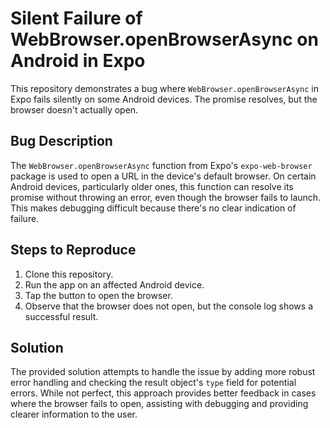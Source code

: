# Silent Failure of WebBrowser.openBrowserAsync on Android in Expo

This repository demonstrates a bug where `WebBrowser.openBrowserAsync` in Expo fails silently on some Android devices. The promise resolves, but the browser doesn't actually open.

## Bug Description

The `WebBrowser.openBrowserAsync` function from Expo's `expo-web-browser` package is used to open a URL in the device's default browser. On certain Android devices, particularly older ones, this function can resolve its promise without throwing an error, even though the browser fails to launch.  This makes debugging difficult because there's no clear indication of failure.

## Steps to Reproduce

1. Clone this repository.
2. Run the app on an affected Android device.
3. Tap the button to open the browser.
4. Observe that the browser does not open, but the console log shows a successful result.

## Solution

The provided solution attempts to handle the issue by adding more robust error handling and checking the result object's `type` field for potential errors. While not perfect, this approach provides better feedback in cases where the browser fails to open, assisting with debugging and providing clearer information to the user.

